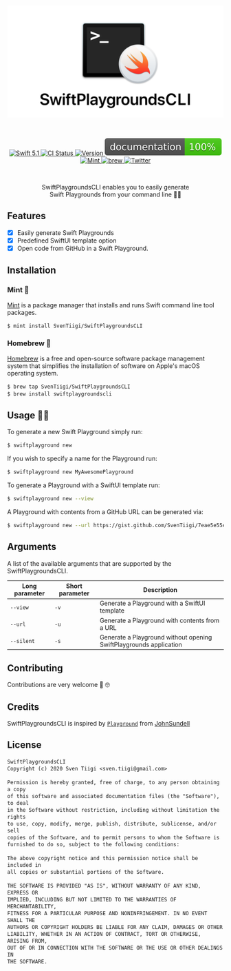 <p align="center">
   <img width="800" src="https://raw.githubusercontent.com/SvenTiigi/SwiftPlaygroundsCLI/gh-pages/readme-assets/SwiftPlaygroundsCLI.png?token=ACZQQFRCNWG746FWSKVBWJ26JWG4E" alt="SwiftPlaygroundsCLI Header Logo">
</p>
<br/>
<p align="center">
   <a href="https://developer.apple.com/swift/">
      <img src="https://img.shields.io/badge/Swift-5.1-orange.svg?style=flat" alt="Swift 5.1">
   </a>
   <a href="https://github.com/SvenTiigi/SwiftPlaygroundsCLI/actions?query=workflow%3ACI">
      <img src="https://github.com/SvenTiigi/SwiftPlaygroundsCLI/workflows/CI/badge.svg" alt="CI Status">
   </a>
   <a href="https://github.com/SvenTiigi/SwiftPlaygroundsCLI/releases">
      <img src="https://img.shields.io/github/release/SvenTiigi/SwiftPlaygroundsCLI.svg" alt="Version">
   </a>
   <a href="https://sventiigi.github.io/SwiftPlaygroundsCLI">
      <img src="https://github.com/SvenTiigi/SwiftPlaygroundsCLI/blob/gh-pages/badge.svg" alt="Documentation">
   </a>
   <br/>
   <a href="https://github.com/yonaskolb/Mint">
      <img src="https://img.shields.io/badge/Mint-compatible-brightgreen.svg" alt="Mint">
   </a>
   <a href="https://brew.sh">
      <img src="https://img.shields.io/badge/Homebrew-compatible-brightgreen.svg" alt="brew">
   </a>
   <a href="https://twitter.com/SvenTiigi/">
      <img src="https://img.shields.io/badge/Twitter-@SvenTiigi-blue.svg?style=flat" alt="Twitter">
   </a>
</p>

<br/>

<p align="center">
SwiftPlaygroundsCLI enables you to easily generate<br/>Swift Playgrounds from your command line 👨‍💻<br/>
</p>

## Features

- [x] Easily generate Swift Playgrounds
- [x] Predefined SwiftUI template option
- [x] Open code from GitHub in a Swift Playground.

## Installation

### Mint 🌱

[Mint](https://github.com/yonaskolb/Mint) is a package manager that installs and runs Swift command line tool packages.

```bash
$ mint install SvenTiigi/SwiftPlaygroundsCLI
```

### Homebrew 🍺

[Homebrew](https://brew.sh/) is a free and open-source software package management system that simplifies the installation of software on Apple's macOS operating system.

```bash
$ brew tap SvenTiigi/SwiftPlaygroundsCLI
$ brew install swiftplaygroundscli
```

## Usage 👨‍💻

To generate a new Swift Playground simply run:

```bash
$ swiftplayground new
```

If you wish to specify a name for the Playground run:

```bash
$ swiftplayground new MyAwesomePlayground
```

To generate a Playground with a SwiftUI template run:

```bash
$ swiftplayground new --view
```

A Playground with contents from a GitHub URL can be generated via:

```bash
$ swiftplayground new --url https://gist.github.com/SvenTiigi/7eae5e55edd9be41211470fcbd937285
```

## Arguments

A list of the available arguments that are supported by the SwiftPlaygroundsCLI.

| Long parameter | Short parameter | Description
| ----------- | ----------- | -------------- |
| `--view` | `-v` | Generate a Playground with a SwiftUI template |
| `--url` | `-u` | Generate a Playground with contents from a URL |
| `--silent` | `-s` | Generate a Playground without opening SwiftPlaygrounds application |

## Contributing
Contributions are very welcome 🙌 🤓

## Credits
SwiftPlaygroundsCLI is inspired by [`Playground`](https://github.com/JohnSundell/Playground) from [JohnSundell](https://twitter.com/johnsundell)

## License

```
SwiftPlaygroundsCLI
Copyright (c) 2020 Sven Tiigi <sven.tiigi@gmail.com>

Permission is hereby granted, free of charge, to any person obtaining a copy
of this software and associated documentation files (the "Software"), to deal
in the Software without restriction, including without limitation the rights
to use, copy, modify, merge, publish, distribute, sublicense, and/or sell
copies of the Software, and to permit persons to whom the Software is
furnished to do so, subject to the following conditions:

The above copyright notice and this permission notice shall be included in
all copies or substantial portions of the Software.

THE SOFTWARE IS PROVIDED "AS IS", WITHOUT WARRANTY OF ANY KIND, EXPRESS OR
IMPLIED, INCLUDING BUT NOT LIMITED TO THE WARRANTIES OF MERCHANTABILITY,
FITNESS FOR A PARTICULAR PURPOSE AND NONINFRINGEMENT. IN NO EVENT SHALL THE
AUTHORS OR COPYRIGHT HOLDERS BE LIABLE FOR ANY CLAIM, DAMAGES OR OTHER
LIABILITY, WHETHER IN AN ACTION OF CONTRACT, TORT OR OTHERWISE, ARISING FROM,
OUT OF OR IN CONNECTION WITH THE SOFTWARE OR THE USE OR OTHER DEALINGS IN
THE SOFTWARE.
```
